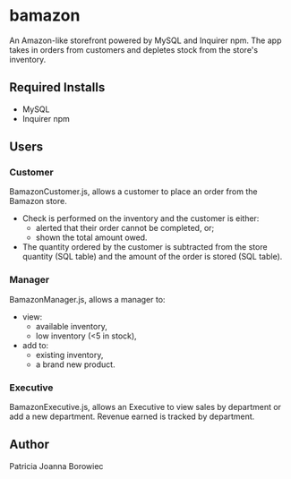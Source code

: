 # bamazon

An Amazon-like storefront powered by MySQL and Inquirer npm. The app takes in orders from customers and depletes stock from the store's inventory. 

## Required Installs

* MySQL
* Inquirer npm

## Users

### Customer
BamazonCustomer.js, allows a customer to place an order from the Bamazon store.
- Check is performed on the inventory and the customer is either:
    - alerted that their order cannot be completed, or;
    - shown the total amount owed.
- The quantity ordered by the customer is subtracted from the store quantity (SQL table) and the amount of the order is stored (SQL table).

### Manager
BamazonManager.js, allows a manager to:
- view:
    - available inventory,
    - low inventory (<5 in stock),
- add to:
    - existing inventory,
    - a brand new product.

### Executive
BamazonExecutive.js, allows an Executive to view sales by department or add a new department. Revenue earned is tracked by department.


## Author

Patricia Joanna Borowiec

